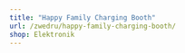 ```yaml
---
title: "Happy Family Charging Booth"
url: /zwedru/happy-family-charging-booth/
shop: Elektronik
---
```


